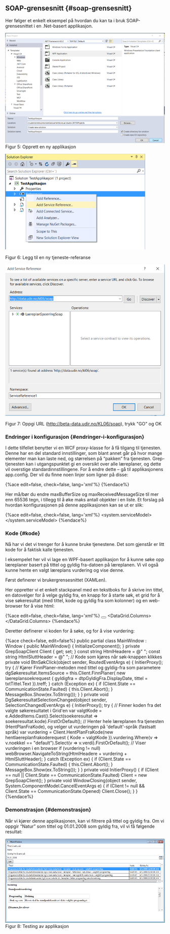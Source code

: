## SOAP-grensesnitt {#soap-grensesnitt}

Her følger et enkelt eksempel på hvordan du kan ta i bruk SOAP-grensesnittet i en .Net-basert applikasjon.

![](../figurer/figur5.PNG)
Figur 5: Opprett en ny applikasjon

![](../figurer/figur6.PNG)

Figur 6: Legg til en ny tjeneste-referanse

![](../figurer/figur7.PNG)

Figur 7: Oppgi URL (http://beta-data.udir.no/KL06/soap), trykk "GO" og OK

### Endringer i konfigurasjon {#endringer-i-konfigurasjon}

I dette tilfellet benytter vi en WCF proxy-klasse for å få tilgang til tjenesten. Denne har en del standard innstillinger, som blant annet går på hvor mange elementer man kan laste ned, og størrelsen på “pakken” fra tjenesten. Grep-tjenesten kan i utgangspunktet gi en oversikt over alle læreplaner, og dette vil overstige standardinnstillingene. For å endre dette – gå til applikasjonens app.config. Der vil du finne noen linjer som ligner på disse:

{%ace edit=false, check=false, lang='xml'%}
<basicHttpBinding>
  <binding name="GrepSoapBinding_GrepSoap" closeTimeout="00:01:00" openTimeout="00:01:00" receiveTimeout="00:10:00" sendTimeout="00:01:00" allowCookies="false" bypassProxyOnLocal="false" hostNameComparisonMode="StrongWildcard" maxBufferSize="65536" maxBufferPoolSize="524288" maxReceivedMessageSize="65536" messageEncoding="Text" textEncoding="utf-8" transferMode="Buffered" useDefaultWebProxy="true">
    <readerQuotas maxDepth="32" maxStringContentLength="8192" maxArrayLength="16384" maxBytesPerRead="4096" maxNameTableCharCount="16384" />
    <security mode="None">
      <transport clientCredentialType="None" proxyCredentialType="None" realm="" />
      <message clientCredentialType="UserName" algorithmSuite="Default" />
    </security>
  </binding>
</basicHttpBinding>
{%endace%}

Her må/bør du endre maxBufferSize og maxReceivedMessageSize til mer enn 65536 tegn, i tillegg til å øke maks antall objekter i en liste. Et forslag på hvordan konfigurasjonen på denne applikasjonen kan se ut er slik:

{%ace edit=false, check=false, lang='xml'%}
<system.serviceModel>
  <bindings>
    <basicHttpBinding>
      <binding name="GrepSoapBinding_GrepSoap" closeTimeout="00:01:00" openTimeout="00:01:00" receiveTimeout="00:10:00" sendTimeout="00:01:00" allowCookies="false" bypassProxyOnLocal="false" hostNameComparisonMode="StrongWildcard" maxBufferSize="6553600" maxBufferPoolSize="524288" maxReceivedMessageSize="6553600" messageEncoding="Text" textEncoding="utf-8" transferMode="Buffered" useDefaultWebProxy="true">
        <readerQuotas maxDepth="32" maxStringContentLength="8192" maxArrayLength="16384" maxBytesPerRead="4096" maxNameTableCharCount="16384" />
        <security mode="None">
          <transport clientCredentialType="None" proxyCredentialType="None" realm="" />
          <message clientCredentialType="UserName" algorithmSuite="Default" />
        </security>
      </binding>
    </basicHttpBinding>
  </bindings>
  <client>
    <endpoint address="http://beta-data.udir.no/soap" binding="basicHttpBinding" behaviorConfiguration="GrepBehavior" bindingConfiguration="GrepSoapBinding_GrepSoap" contract="Læreplanspørringer.GrepSoap" name="GrepSoapBinding_GrepSoap" />
  </client>
  <behaviors>
    <endpointBehaviors>
      <behavior name="GrepBehavior">
        <dataContractSerializer maxItemsInObjectGraph="2147483647" />
      </behavior>
    </endpointBehaviors>
  </behaviors>
</system.serviceModel>
{%endace%}

### Kode {#kode}

Nå har vi det vi trenger for å kunne bruke tjenestene. Det som gjenstår er litt kode for å faktisk kalle tjenesten.

I eksempelet her vil vi lage en WPF-basert applikasjon for å kunne søke opp læreplaner basert på tittel og gyldig fra-datoen på læreplanen. Vi vil også kunne hente en valgt læreplans vurdering og vise denne.

Først definerer vi brukergrensesnittet (XAMLen).

Her oppretter vi et enkelt stackpanel med en tekstboks for å skrive inn tittel, en datovelger for å velge gyldig fra, en knapp for å starte søk, et grid for å vise søkeresultat (med tittel, kode og gyldig fra som kolonner) og en web-browser for å vise html:

{%ace edit=false, check=false, lang='xml'%}
<Window x:Class="TestApplikasjon.MainWindow" xmlns="http://schemas.microsoft.com/winfx/2006/xaml/presentation" xmlns:x="http://schemas.microsoft.com/winfx/2006/xaml" Title="MainWindow" Width="973" Closing="WindowClosing">
  <Grid>
    <StackPanel>
      <Label Content="Tittel å søke på"></Label>
      <TextBox Name="txtTittel"></TextBox>
      <Label Content="Gyldig Fra å søke på"></Label>
      <DatePicker Name="dtpGyldigFra"></DatePicker>
      <Button Name="btnSøk" Content="Søk" HorizontalAlignment="Left" Width="40" Click="BtnSøkClick"></Button>
      <ScrollViewer MaxHeight="150">
        <DataGrid Name="dgSøkeresultat" AutoGenerateColumns="False" SelectionChanged="DgSøkeresultatSelectionChanged">
          <DataGrid.Columns>
            <DataGridTextColumn Binding="{Binding tittel}" Header="Tittel"></DataGridTextColumn>
            <DataGridTextColumn Binding="{Binding kode}" Header="Kode"></DataGridTextColumn>
            <DataGridTextColumn Binding="{Binding gyldigfra}" Header="Gyldig fra"></DataGridTextColumn>
          </DataGrid.Columns>
        </DataGrid>
      </ScrollViewer>
      <Label Content="Vurdering" FontWeight="Bold"></Label>
      <ScrollViewer MaxHeight="150">
        <WebBrowser Name="webBrowser"></WebBrowser>
      </ScrollViewer>
    </StackPanel>
  </Grid>
</Window>
{%endace%}

Deretter definerer vi koden for å søke, og for å vise vurdering:

{%ace check=false, edit=false%}
public partial class MainWindow : Window
{
  public MainWindow()
  {
    InitializeComponent();
  }
  private GrepSoapClient Client { get; set; }
  const string HtmlHeadere = @"<html> <head> <meta http-equiv='Content-Type' content='text/html;charset=UTF-8'> </head> <body>";
  const string HtmlSluttHeader = @"</body> </html>";
  // Kode som kjøres når søk-knappen klikkes
  private void BtnSøkClick(object sender, RoutedEventArgs e)
  {
    InitierProxy();
    try
    {
    // Kjører FinnPlaner-metoden med tittel og gyldig-fra som parametere
    dgSøkeresultat.ItemsSource = this.Client.FinnPlaner(
      new laereplansoekrequest { gyldigfra = dtpGyldigFra.DisplayDate, tittel = txtTittel.Text }).treff;
    }
    catch (Exception ex)
    {
      if (Client.State == CommunicationState.Faulted)
      {
        this.Client.Abort();
      }
      MessageBox.Show(ex.ToString());
    }
  }
  private void DgSøkeresultatSelectionChanged(object sender, SelectionChangedEventArgs e)
  {
    InitierProxy();
    try
    {
      // Finner koden fra det valgte søkeresultatet i Grid'en
      var valgtKode = e.AddedItems.Cast<laereplansoekeresultat>().Select(soekeresultat => soekeresultat.kode).FirstOrDefault();
      // Henter hele læreplanen fra tjenesten (HentPlanFraKode), og velger ut vurderingen på 'default'-språk (fastsatt språk)
      var vurdering = Client.HentPlanFraKode(new hentlaereplanfrakoderequest { Kode = valgtKode }).vurdering.Where(v => v.noekkel == "default").Select(v => v.verdi).FirstOrDefault();
      // Viser vurderingen i en browser
      if (vurdering != null)
      webBrowser.NavigateToString(HtmlHeadere + vurdering + HtmlSluttHeader);
    }
    catch (Exception ex)
    {
      if (Client.State == CommunicationState.Faulted)
      {
        this.Client.Abort();
      }
      MessageBox.Show(ex.ToString());
    }
  }
  private void InitierProxy()
  {
    if (Client == null || Client.State == CommunicationState.Faulted)
      Client = new GrepSoapClient();
  }
  private void WindowClosing(object sender, System.ComponentModel.CancelEventArgs e)
  {
    if (Client != null && Client.State == CommunicationState.Opened)
      Client.Close();
  }
}
{%endace%}

### Demonstrasjon {#demonstrasjon}

Når vi kjører denne applikasjonen, kan vi filtrere på tittel og gyldig fra. Om vi oppgir “Natur” som tittel og 01.01.2008 som gyldig fra, vil vi få følgende resultat:

![](../figurer/figur8.png)
Figur 8: Testing av applikasjon
